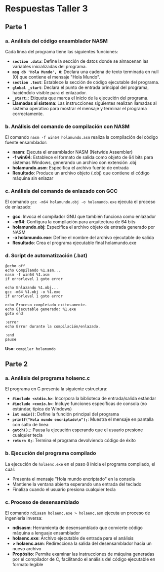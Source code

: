 # Respuestas Taller 3

## Parte 1

### a. Análisis del código ensamblador NASM

Cada línea del programa tiene las siguientes funciones:

- **`section .data`**: Define la sección de datos donde se almacenan las variables inicializadas del programa.
- **`msg db 'Hola Mundo', 0`**: Declara una cadena de texto terminada en null (0) que contiene el mensaje "Hola Mundo".
- **`section .text`**: Establece la sección de código ejecutable del programa.
- **`global _start`**: Declara el punto de entrada principal del programa, haciéndolo visible para el enlazador.
- **`_start:`**: Etiqueta que marca el inicio de la ejecución del programa.
- **Llamadas al sistema**: Las instrucciones siguientes realizan llamadas al sistema operativo para mostrar el mensaje y terminar el programa correctamente.

### b. Análisis del comando de compilación con NASM

El comando `nasm -f win64 holamundo.asm` realiza la compilación del código fuente ensamblador:

- **nasm**: Ejecuta el ensamblador NASM (Netwide Assembler)
- **-f win64**: Establece el formato de salida como objeto de 64 bits para sistemas Windows, generando un archivo con extensión .obj
- **holamundo.asm**: Especifica el archivo fuente de entrada
- **Resultado**: Produce un archivo objeto (.obj) que contiene el código máquina sin enlazar

### c. Análisis del comando de enlazado con GCC

El comando `gcc -m64 holamundo.obj -o holamundo.exe` ejecuta el proceso de enlazado:

- **gcc**: Invoca el compilador GNU que también funciona como enlazador
- **-m64**: Configura la compilación para arquitectura de 64 bits
- **holamundo.obj**: Especifica el archivo objeto de entrada generado por NASM
- **-o holamundo.exe**: Define el nombre del archivo ejecutable de salida
- **Resultado**: Crea el programa ejecutable final holamundo.exe

### d. Script de automatización (.bat)

```batch
@echo off
echo Compilando %1.asm...
nasm -f win64 %1.asm
if errorlevel 1 goto error

echo Enlazando %1.obj...
gcc -m64 %1.obj -o %1.exe
if errorlevel 1 goto error

echo Proceso completado exitosamente.
echo Ejecutable generado: %1.exe
goto end

:error
echo Error durante la compilación/enlazado.

:end
pause
```

**Uso**: `compilar holamundo`

## Parte 2

### a. Análisis del programa holaenc.c

El programa en C presenta la siguiente estructura:

- **`#include <stdio.h>`**: Incorpora la biblioteca de entrada/salida estándar
- **`#include <conio.h>`**: Incluye funciones específicas de consola (no estándar, típica de Windows)
- **`int main()`**: Define la función principal del programa
- **`printf("Hola mundo encriptado\n");`**: Muestra el mensaje en pantalla con salto de línea
- **`getch();`**: Pausa la ejecución esperando que el usuario presione cualquier tecla
- **`return 0;`**: Termina el programa devolviendo código de éxito

### b. Ejecución del programa compilado

La ejecución de `holaenc.exe` en el paso 8 inicia el programa compilado, el cual:
- Presenta el mensaje "Hola mundo encriptado" en la consola
- Mantiene la ventana abierta esperando una entrada del teclado
- Finaliza cuando el usuario presiona cualquier tecla

### c. Proceso de desensamblado

El comando `ndisasm holaenc.exe > holaenc.asm` ejecuta un proceso de ingeniería inversa:

- **ndisasm**: Herramienta de desensamblado que convierte código máquina a lenguaje ensamblador
- **holaenc.exe**: Archivo ejecutable de entrada para el análisis
- **> holaenc.asm**: Redirecciona la salida del desensamblador hacia un nuevo archivo
- **Propósito**: Permite examinar las instrucciones de máquina generadas por el compilador de C, facilitando el análisis del código ejecutable en formato legible
